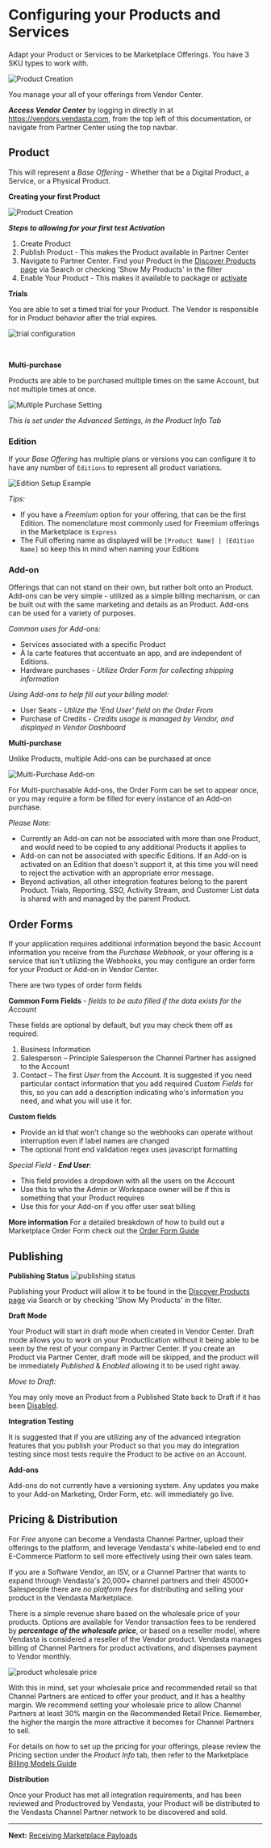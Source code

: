 # Configuring your Products and Services

Adapt your Product or Services to be Marketplace Offerings. You have 3 SKU types to work with.

![Product Creation](https://storage.googleapis.com/wordpress-www-vendasta/developers/2020/offering_structure_noborder.png)

You manage your all of your offerings from Vendor Center.  
<div class="background-accent info">

_**Access Vendor Center**_ by logging in directly in at <a href="https://vendors.vendasta.com" target="_blank">https://vendors.vendasta.com</a>, from the top left of this documentation, or navigate from Partner Center using the top navbar.
</div>

## Product

This will represent a _Base Offering_ - Whether that be a Digital Product, a Service, or a Physical Product.

**Creating your first Product**

![Product Creation](https://storage.googleapis.com/wordpress-www-vendasta/developers/2020/productcreationfull.gif)

<div class="background-accent info">

_**Steps to allowing for your first test Activation**_
1. Create Product
2. Publish Product - This makes the Product available in Partner Center
3. Navigate to Partner Center. Find your Product in the [Discover Products page](https://partners.vendasta.com/marketplace/products) via Search or checking 'Show My Products' in the filter
4. Enable Your Product - This makes it available to package or [activate](https://support.vendasta.com/hc/en-us/articles/360033743333)
</div>

**Trials**

You are able to set a timed trial for your Product. The Vendor is responsible for in Product behavior after the trial expires.

![trial configuration](https://storage.googleapis.com/wordpress-www-vendasta/developers/2020/app_trials.png)

&nbsp;

**Multi-purchase**

Products are able to be purchased multiple times on the same Account, but not multiple times at once.

![Multiple Purchase Setting](https://storage.googleapis.com/wordpress-www-vendasta/developers/2020/multi-purchase_app.png)

_This is set under the Advanced Settings, in the Product Info Tab_

### Edition

If your _Base Offering_ has multiple plans or versions you can configure it to have any number of `Editions` to represent all product variations.

![Edition Setup Example](https://storage.googleapis.com/wordpress-www-vendasta/developers/2020/editions-768.png)

<div class="background-accent info">

_Tips:_
* If you have a _Freemium_ option for your offering, that can be the first Edition. The nomenclature most commonly used for Freemium offerings in the Marketplace is `Express`
* The Full offering name as displayed will be `[Product Name] | [Edition Name]` so keep this in mind when naming your Editions
</div>

### Add-on

Offerings that can not stand on their own, but rather bolt onto an Product. Add-ons can be very simple - utilized as a simple billing mechanism, or can be built out with the same marketing and details as an Product. Add-ons can be used for a variety of purposes. 

_Common uses for Add-ons:_
* Services associated with a specific Product
* À la carte features that accentuate an app, and are independent of Editions.
* Hardware purchases - _Utilize Order Form for collecting shipping information_

_Using Add-ons to help fill out your billing model:_
* User Seats - _Utilize the 'End User' field on the Order From_
* Purchase of Credits - _Credits usage is managed by Vendor, and displayed in Vendor Dashboard_


**Multi-purchase**

Unlike Products, multiple Add-ons can be purchased at once

![Multi-Purchase Add-on](https://storage.googleapis.com/wordpress-www-vendasta/developers/2020/multi-buy_addon.png)

For Multi-purchasable Add-ons, the Order Form can be set to appear once, or you may require a form be filled for every instance of an Add-on purchase.

<div class="background-accent remember">

_Please Note:_

* Currently an Add-on can not be associated with more than one Product, and would need to be copied to any additional Products it applies to
* Add-on can not be associated with specific Editions. If an Add-on is activated on an Edition that doesn't support it, at this time you will need to reject the activation with an appropriate error message.
* Beyond activation, all other integration features belong to the parent Product. Trials, Reporting, SSO, Activity Stream, and Customer List data is shared with and managed by the parent Product.
</div>

## Order Forms

If your application requires additional information beyond the basic Account information you receive from the _Purchase Webhook_, or your offering is a service that isn't utilizing the Webhooks, you may configure an order form for your Product or Add-on in Vendor Center.

There are two types of order form fields

**Common Form Fields** - _fields to be auto filled if the data exists for the Account_

These fields are optional by default, but you may check them off as required.

1. Business Information
2. Salesperson – Principle Salesperson the Channel Partner has assigned to the Account
3. Contact – The first *User* from the Account. It is suggested if you need particular contact information that you add required _Custom Fields_ for this, so you can add a description indicating who's information you need, and what you will use it for.

**Custom fields**

* Provide an id that won’t change so the webhooks can operate without interruption even if label names are changed
* The optional front end validation regex uses javascript formatting

<div class="background-accent info">

_Special Field - **End User**:_
* This field provides a dropdown with all the users on the Account
* Use this to who the Admin or Workspace owner will be if this is something that your Product requires
* Use this for your Add-on if you offer user seat billing
</div>

**More information** 
For a detailed breakdown of how to build out a Marketplace Order Form check out the [Order Form Guide](https://docs.google.com/document/d/1kYCSYxcSu650aWa9fhaQnDEFiXP1jiPGdShtKK8kO80/edit?usp=sharing)

## Publishing

**Publishing Status**
![publishing status](https://storage.googleapis.com/wordpress-www-vendasta/developers/2020/publish_status.png)

Publishing your Product will allow it to be found in the [Discover Products page](https://partners.vendasta.com/marketplace/products) via Search or by checking 'Show My Products' in the filter.

**Draft Mode**

Your Product will start in draft mode when created in Vendor Center. Draft mode allows you to work on your Productlication without it being able to be seen by the rest of your company in Partner Center. If you create an Product via Partner Center, draft mode will be skipped, and the product will be immediately _Published_ & _Enabled_ allowing it to be used right away. 

<div class="background-accent remember">

_Move to Draft:_

 You may only move an Product from a Published State back to Draft if it has been [Disabled](https://support.vendasta.com/hc/en-us/articles/115001596367#h_cf09ba71-da66-4723-8b6d-b0072f540079). 
</div>

**Integration Testing**

It is suggested that if you are utilizing any of the advanced integration features that you publish your Product so that you may do integration testing since most tests require the Product to be active on an Account.

**Add-ons**

Add-ons do not currently have a versioning system. Any updates you make to your Add-on Marketing, Order Form, etc. will immediately go live.

## Pricing & Distribution

For _Free_ anyone can become a Vendasta Channel Partner, upload their offerings to the platform, and leverage Vendasta's white-labeled end to end E-Commerce Platform to sell more effectively using their own sales team. 

If you are a Software Vendor, an ISV, or a Channel Partner that wants to expand through Vendasta's 20,000+ channel partners and their 45000+ Salespeople there are _no platform fees_ for distributing and selling your product in the Vendasta Marketplace.

There is a simple revenue share based on the wholesale price of your products. Options are available for Vendor transaction fees to be rendered by _**percentage of the wholesale price**_, or based on a reseller model, where Vendasta is considered a reseller of the Vendor product. Vendasta manages billing of Channel Partners for product activations, and dispenses payment to Vendor monthly.

![product wholesale price](https://storage.googleapis.com/wordpress-www-vendasta/developers/2020/wholesaleprice.png)

With this in mind, set your wholesale price and recommended retail so that Channel Partners are enticed to offer your product, and it has a healthy margin.  We recommend setting your wholesale price to allow Channel Partners at least 30% margin on the Recommended Retail Price. Remember, the higher the margin the more attractive it becomes for Channel Partners to sell.

For details on how to set up the pricing for your offerings, please review the Pricing section under the _Product Info_ tab, then refer to the Marketplace <a href="https://docs.google.com/document/d/1NL_u4CFMoBw0p1t3UKvyQJsd6f-UX51Qj92P0wvvA2M/edit" target="_blank">Billing Models Guide</a>

**Distribution**

Once your Product has met all integration requirements, and has been reviewed and Productroved by Vendasta, your Product will be distributed to the Vendasta Channel Partner network to be discovered and sold.

---

**Next:** [Receiving Marketplace Payloads](/vendors/getting-started/receive-payload)